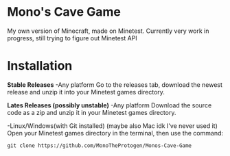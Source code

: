 # Mono's Cave Game
My own version of Minecraft, made on Minetest.
Currently very work in progress, still trying to figure out Minetest API

# Installation

**Stable Releases**
-Any platform
Go to the releases tab, download the newest release and unzip it into your Minetest games directory.

**Lates Releases (possibly unstable)**
-Any platform
Download the source code as a zip and unzip it in your Minetest games directory.

-Linux/Windows(with Git installed) (maybe also Mac idk I've never used it)
Open your Minetest games directory in the terminal, then use the command:
```
git clone https://github.com/MonoTheProtogen/Monos-Cave-Game
```
